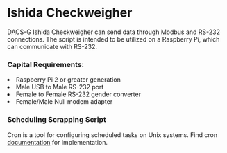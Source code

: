 # Ishida Checkweigher
DACS-G Ishida Checkweigher can send data through Modbus and RS-232 connections. The script is intended to be utilized on a Raspberry Pi, which can communicate with RS-232.

### Capital Requirements:
<li>Raspberry Pi 2 or greater generation</li>
<li>Male USB to Male RS-232 port</li>
<li>Female to Female RS-232 gender converter</li>
<li>Female/Male Null modem adapter</li>

### Scheduling Scrapping Script
Cron is a tool for configuring scheduled tasks on Unix systems. Find cron <a href='https://www.raspberrypi.org/documentation/linux/usage/cron.md'> documentation</a> for implementation.
